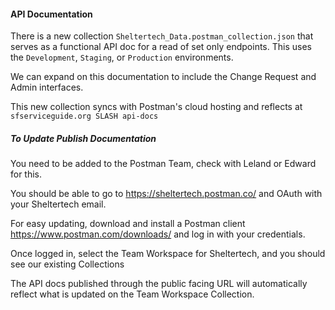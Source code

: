 #### API Documentation

There is a new collection `Sheltertech_Data.postman_collection.json` that serves as a functional API doc for a read of set only endpoints.
This uses the `Development`, `Staging`, or `Production` environments.  

We can expand on this documentation to include the Change Request and Admin interfaces.

This new collection syncs with Postman's cloud hosting and reflects at `sfserviceguide.org SLASH api-docs`

##### To Update Publish Documentation

You need to be added to the Postman Team, check with Leland or Edward for this.

You should be able to go to https://sheltertech.postman.co/ and OAuth with your Sheltertech email.

For easy updating, download and install a Postman client https://www.postman.com/downloads/ and log in with your credentials.

Once logged in, select the Team Workspace for Sheltertech, and you should see our existing Collections

The API docs published through the public facing URL will automatically reflect what is updated on the Team Workspace Collection.